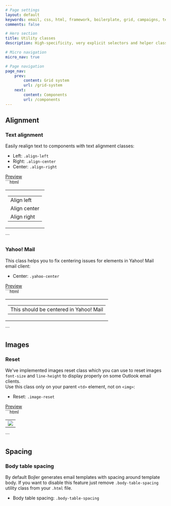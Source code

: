 ```yaml
---
# Page settings
layout: default
keywords: email, css, html, framework, boilerplate, grid, campaigns, templates, bojler, slicejack
comments: false

# Hero section
title: Utility classes
description: High-specificity, very explicit selectors and helper classes. We use them to easily manipulate with things such as alignments and images.

# Micro navigation
micro_nav: true

# Page navigation
page_nav:
    prev:
        content: Grid system
        url: /grid-system
    next:
        content: Components
        url: /components
---
```


## Alignment
### Text alignment
Easily realign text to components with text alignment classes:
- Left: `.align-left`
- Right: `.align-center`
- Center: `.align-right`

<div class="example">
    <a href="examples/utility-text-alignment.html" target="blank">Preview</a>
</div>
```html
<table class="container" width="600" align="center" border="0" cellpadding="0" cellspacing="0">
    <tr>
        <td class="column-12 first last">
            <table width="100%" border="0" cellpadding="0" cellspacing="0">
                <tr>
                    <td class="align-left">Align left</td>
                </tr>
                <tr>
                    <td class="align-center">Align center</td>
                </tr>
                <tr>
                    <td class="align-right">Align right</td>
                </tr>
            </table>
        </td><!-- /.col -->
    </tr>
</table><!-- /.container -->
```

### Yahoo! Mail
This class helps you to fix centering issues for elements in Yahoo! Mail email client:
- Center: `.yahoo-center`

<div class="example">
    <a href="examples/utility-yahoo-alignment.html" target="blank">Preview</a>
</div>
```html
<table class="container" width="600" align="center" border="0" cellpadding="0" cellspacing="0">
    <tr>
        <td class="column-12 first last">
            <table class="yahoo-center" width="300" align="center" border="0" cellpadding="0" cellspacing="0">
                <tr>
                    <td>This should be centered in Yahoo! Mail</td>
                </tr>
            </table>
        </td><!-- /.col -->
    </tr>
</table><!-- /.container -->
```

## Images
### Reset
We've implemented images reset class which you can use to reset images  
`font-size` and `line-height` to display properly on some Outlook email clients.  
Use this class only on your parent `<td>` element, not on `<img>`:

- Reset: `.image-reset`

<div class="example">
    <a href="examples/utility-images-reset.html" target="blank">Preview</a>
</div>
```html
<table class="container" width="600" align="center" border="0" cellpadding="0" cellspacing="0">
    <tr>
        <td class="column-12 first last image-reset">
            <img src="example.png" />
        </td><!-- /.col -->
    </tr>
</table><!-- /.container -->
```

## Spacing
### Body table spacing
By default Bojler generates email templates with spacing around template body.
If you want to disable this feature just remove `.body-table-spacing` utility class from your `.html` file.

- Body table spacing: `.body-table-spacing`
